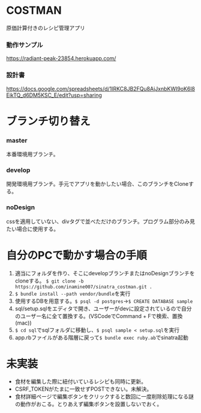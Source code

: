 # COSTMAN
原価計算付きのレシピ管理アプリ
### 動作サンプル
https://radiant-peak-23854.herokuapp.com/
### 設計書
https://docs.google.com/spreadsheets/d/1IRKC8JB2FQu8AjJxnbKWI9oK6l8EikTQ_d6DM5KSC_E/edit?usp=sharing

# ブランチ切り替え
### master
本番環境用ブランチ。
### develop
開発環境用ブランチ。手元でアプリを動かしたい場合、このブランチをCloneする。
### noDesign
cssを適用していない、divタグで並べただけのブランチ。プログラム部分のみ見たい場合に使用する。

# 自分のPCで動かす場合の手順
1. 適当にフォルダを作り、そこにdevelopブランチまたはnoDesignブランチをcloneする。 `$ git clone -b https://github.com/inamine007/sinatra_costman.git .`
2. `$ bundle install --path vendor/bundle`を実行
3. 使用するDBを用意する。`$ psql -d postgres`→`$ CREATE DATABASE sample`
4. sql/setup.sqlをエディタで開き、ユーザーがdevに設定されているので自分のユーザー名に全て置換する。(VSCodeでCommand + Fで検索、置換(mac))
5. `$ cd sql`でsqlフォルダに移動し、`$ psql sample < setup.sql`を実行
6. app.rbファイルがある階層に戻って`$ bundle exec ruby.ab`でsinatra起動

# 未実装
- 食材を編集した際に紐付いているレシピも同時に更新。
- CSRF_TOKENがたまに一致せずPOSTできない。未解決。
- 食材詳細ページで編集ボタンをクリックすると数回に一度削除処理になる謎の動作がおこる。とりあえず編集ボタンを設置しないでおく。
